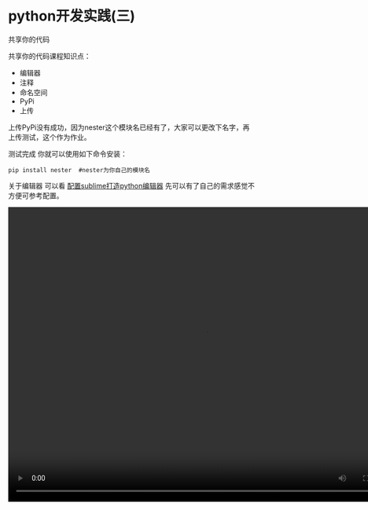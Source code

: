 # python开发实践(三)


共享你的代码

共享你的代码课程知识点：

*   编辑器
*   注释
*   命名空间
*   PyPi
*   上传

上传PyPi没有成功，因为nester这个模块名已经有了，大家可以更改下名字，再上传测试，这个作为作业。

测试完成 你就可以使用如下命令安装：


```
pip install nester  #nester为你自己的模块名
```

关于编辑器 可以看  [配置sublime打造python编辑器](http://opslinux.com/sublime_python.html)   先可以有了自己的需求感觉不方便可参考配置。

<video width="800" height="600" controls="controls"><source src="movie.ogg" type="video/ogg" /><source src="http://opslinux.qiniudn.com/3.%E5%85%B1%E4%BA%AB%E4%BD%A0%E7%9A%84%E4%BB%A3%E7%A0%81(%E4%B8%80).mp4" type="video/mp4" />Your browser does not support the video tag.</video>


